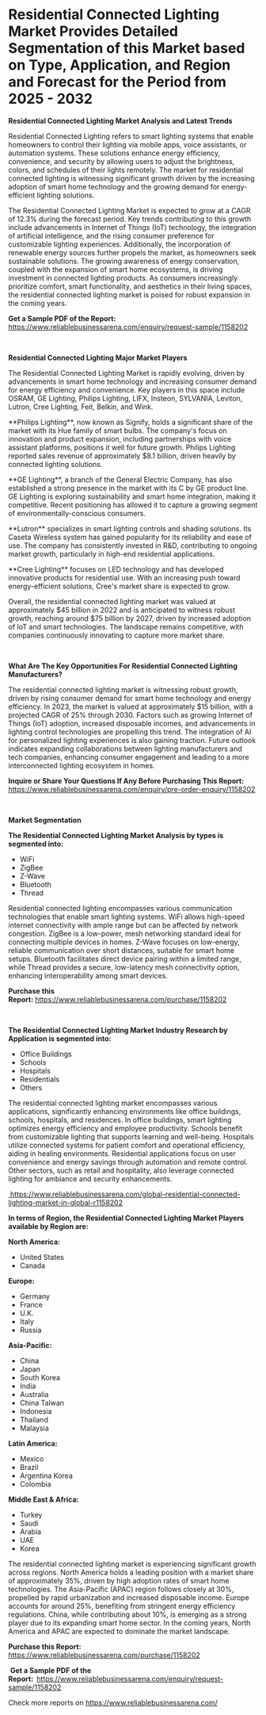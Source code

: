 <p><h1>Residential Connected Lighting Market Provides Detailed Segmentation of this Market based on Type, Application, and Region and Forecast for the Period from 2025 - 2032</h1></p><p><strong>Residential Connected Lighting Market Analysis and Latest Trends</strong></p>
<p><p>Residential Connected Lighting refers to smart lighting systems that enable homeowners to control their lighting via mobile apps, voice assistants, or automation systems. These solutions enhance energy efficiency, convenience, and security by allowing users to adjust the brightness, colors, and schedules of their lights remotely. The market for residential connected lighting is witnessing significant growth driven by the increasing adoption of smart home technology and the growing demand for energy-efficient lighting solutions.</p><p>The Residential Connected Lighting Market is expected to grow at a CAGR of 12.3% during the forecast period. Key trends contributing to this growth include advancements in Internet of Things (IoT) technology, the integration of artificial intelligence, and the rising consumer preference for customizable lighting experiences. Additionally, the incorporation of renewable energy sources further propels the market, as homeowners seek sustainable solutions. The growing awareness of energy conservation, coupled with the expansion of smart home ecosystems, is driving investment in connected lighting products. As consumers increasingly prioritize comfort, smart functionality, and aesthetics in their living spaces, the residential connected lighting market is poised for robust expansion in the coming years.</p></p>
<p><strong>Get a Sample PDF of the Report:&nbsp;</strong> <a href="https://www.reliablebusinessarena.com/enquiry/request-sample/1158202?utm_campaign=3526&utm_medium=2&utm_source=Github&utm_content=ia&utm_term=05042025&utm_id=residential-connected-lighting">https://www.reliablebusinessarena.com/enquiry/request-sample/1158202</a></p>
<p>&nbsp;</p>
<p><strong>Residential Connected Lighting Major Market Players</strong></p>
<p><p>The Residential Connected Lighting Market is rapidly evolving, driven by advancements in smart home technology and increasing consumer demand for energy efficiency and convenience. Key players in this space include OSRAM, GE Lighting, Philips Lighting, LIFX, Insteon, SYLVANIA, Leviton, Lutron, Cree Lighting, Feit, Belkin, and Wink.</p><p>**Philips Lighting**, now known as Signify, holds a significant share of the market with its Hue family of smart bulbs. The company's focus on innovation and product expansion, including partnerships with voice assistant platforms, positions it well for future growth. Philips Lighting reported sales revenue of approximately $8.1 billion, driven heavily by connected lighting solutions.</p><p>**GE Lighting**, a branch of the General Electric Company, has also established a strong presence in the market with its C by GE product line. GE Lighting is exploring sustainability and smart home integration, making it competitive. Recent positioning has allowed it to capture a growing segment of environmentally-conscious consumers.</p><p>**Lutron** specializes in smart lighting controls and shading solutions. Its Caseta Wireless system has gained popularity for its reliability and ease of use. The company has consistently invested in R&D, contributing to ongoing market growth, particularly in high-end residential applications.</p><p>**Cree Lighting** focuses on LED technology and has developed innovative products for residential use. With an increasing push toward energy-efficient solutions, Cree's market share is expected to grow. </p><p>Overall, the residential connected lighting market was valued at approximately $45 billion in 2022 and is anticipated to witness robust growth, reaching around $75 billion by 2027, driven by increased adoption of IoT and smart technologies. The landscape remains competitive, with companies continuously innovating to capture more market share.</p></p>
<p>&nbsp;</p>
<p><strong>What Are The Key Opportunities For Residential Connected Lighting Manufacturers?</strong></p>
<p><p>The residential connected lighting market is witnessing robust growth, driven by rising consumer demand for smart home technology and energy efficiency. In 2023, the market is valued at approximately $15 billion, with a projected CAGR of 25% through 2030. Factors such as growing Internet of Things (IoT) adoption, increased disposable incomes, and advancements in lighting control technologies are propelling this trend. The integration of AI for personalized lighting experiences is also gaining traction. Future outlook indicates expanding collaborations between lighting manufacturers and tech companies, enhancing consumer engagement and leading to a more interconnected lighting ecosystem in homes.</p></p>
<p><strong>Inquire or Share Your Questions If Any Before Purchasing This Report:</strong> <a href="https://www.reliablebusinessarena.com/enquiry/pre-order-enquiry/1158202?utm_campaign=3526&utm_medium=2&utm_source=Github&utm_content=ia&utm_term=05042025&utm_id=residential-connected-lighting">https://www.reliablebusinessarena.com/enquiry/pre-order-enquiry/1158202</a></p>
<p>&nbsp;</p>
<p><strong>Market Segmentation</strong></p>
<p><strong>The Residential Connected Lighting Market Analysis by types is segmented into:</strong></p>
<p><ul><li>WiFi</li><li>ZigBee</li><li>Z-Wave</li><li>Bluetooth</li><li>Thread</li></ul></p>
<p><p>Residential connected lighting encompasses various communication technologies that enable smart lighting systems. WiFi allows high-speed internet connectivity with ample range but can be affected by network congestion. ZigBee is a low-power, mesh networking standard ideal for connecting multiple devices in homes. Z-Wave focuses on low-energy, reliable communication over short distances, suitable for smart home setups. Bluetooth facilitates direct device pairing within a limited range, while Thread provides a secure, low-latency mesh connectivity option, enhancing interoperability among smart devices.</p></p>
<p><strong>Purchase this Report:&nbsp;</strong><a href="https://www.reliablebusinessarena.com/purchase/1158202?utm_campaign=3526&utm_medium=2&utm_source=Github&utm_content=ia&utm_term=05042025&utm_id=residential-connected-lighting">https://www.reliablebusinessarena.com/purchase/1158202</a></p>
<p>&nbsp;</p>
<p><strong>The Residential Connected Lighting Market Industry Research by Application is segmented into:</strong></p>
<p><ul><li>Office Buildings</li><li>Schools</li><li>Hospitals</li><li>Residentials</li><li>Others</li></ul></p>
<p><p>The residential connected lighting market encompasses various applications, significantly enhancing environments like office buildings, schools, hospitals, and residences. In office buildings, smart lighting optimizes energy efficiency and employee productivity. Schools benefit from customizable lighting that supports learning and well-being. Hospitals utilize connected systems for patient comfort and operational efficiency, aiding in healing environments. Residential applications focus on user convenience and energy savings through automation and remote control. Other sectors, such as retail and hospitality, also leverage connected lighting for ambiance and security enhancements.</p></p>
<p><a href="https://www.reliablebusinessarena.com/global-residential-connected-lighting-market-in-global-r1158202?utm_campaign=3526&utm_medium=2&utm_source=Github&utm_content=ia&utm_term=05042025&utm_id=residential-connected-lighting">&nbsp;https://www.reliablebusinessarena.com/global-residential-connected-lighting-market-in-global-r1158202</a></p>
<p><strong>In terms of Region, the Residential Connected Lighting Market Players available by Region are:</strong></p>
<p>
    <p> <strong> North America: </strong>
        <ul>
            <li>United States</li>
            <li>Canada</li>
        </ul>
        </p> 
    <p> <strong> Europe: </strong>
        <ul>
            <li>Germany</li>
            <li>France</li>
            <li>U.K.</li>
            <li>Italy</li>
            <li>Russia</li>
        </ul>
        </p> 
    <p> <strong> Asia-Pacific: </strong>
        <ul>
            <li>China</li>
            <li>Japan</li>
            <li>South Korea</li>
            <li>India</li>
            <li>Australia</li>
            <li>China Taiwan</li>
            <li>Indonesia</li>
            <li>Thailand</li>
            <li>Malaysia</li>
        </ul>
        </p> 
    <p> <strong> Latin America: </strong>
        <ul>
            <li>Mexico</li>
            <li>Brazil</li>
            <li>Argentina Korea</li>
            <li>Colombia</li>
        </ul>
        </p> 
    <p> <strong> Middle East & Africa: </strong>
        <ul>
            <li>Turkey</li>
            <li>Saudi</li>
            <li>Arabia</li>
            <li>UAE</li>
            <li>Korea</li>
        </ul>
    </p>
    </p>
<p><p>The residential connected lighting market is experiencing significant growth across regions. North America holds a leading position with a market share of approximately 35%, driven by high adoption rates of smart home technologies. The Asia-Pacific (APAC) region follows closely at 30%, propelled by rapid urbanization and increased disposable income. Europe accounts for around 25%, benefiting from stringent energy efficiency regulations. China, while contributing about 10%, is emerging as a strong player due to its expanding smart home sector. In the coming years, North America and APAC are expected to dominate the market landscape.</p></p>
<p><strong>Purchase this Report: </strong><a href="https://www.reliablebusinessarena.com/purchase/1158202?utm_campaign=3526&utm_medium=2&utm_source=Github&utm_content=ia&utm_term=05042025&utm_id=residential-connected-lighting">https://www.reliablebusinessarena.com/purchase/1158202</a></p>
<p>&nbsp;<strong>Get a Sample PDF of the Report:&nbsp;&nbsp;</strong><a href="https://www.reliablebusinessarena.com/enquiry/request-sample/1158202?utm_campaign=3526&utm_medium=2&utm_source=Github&utm_content=ia&utm_term=05042025&utm_id=residential-connected-lighting">https://www.reliablebusinessarena.com/enquiry/request-sample/1158202</a></p>
<p><strong></strong></p>
<p>Check more reports on <a href="https://www.reliablebusinessarena.com/?utm_campaign=3526&utm_medium=2&utm_source=Github&utm_content=ia&utm_term=05042025&utm_id=residential-connected-lighting">https://www.reliablebusinessarena.com/</a></p>